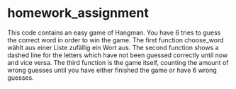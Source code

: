 # homework_assignment

This code contains an easy game of Hangman.
You have 6 tries to guess the correct word in order to win the game. 
The first function choose_word wählt aus einer Liste zufällig ein Wort aus.
The second function shows a dashed line for the letters which have not been guessed correctly until now and vice versa.
The third function is the game itself, counting the amount of wrong guesses until you have either finished the game or have 6 wrong guesses.
